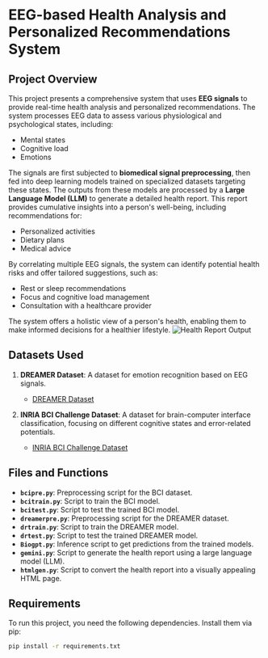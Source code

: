 # EEG-based Health Analysis and Personalized Recommendations System

## Project Overview

This project presents a comprehensive system that uses **EEG signals** to provide real-time health analysis and personalized recommendations. The system processes EEG data to assess various physiological and psychological states, including:
- Mental states
- Cognitive load
- Emotions

The signals are first subjected to **biomedical signal preprocessing**, then fed into deep learning models trained on specialized datasets targeting these states. The outputs from these models are processed by a **Large Language Model (LLM)** to generate a detailed health report. This report provides cumulative insights into a person's well-being, including recommendations for:

- Personalized activities
- Dietary plans
- Medical advice

By correlating multiple EEG signals, the system can identify potential health risks and offer tailored suggestions, such as:

- Rest or sleep recommendations
- Focus and cognitive load management
- Consultation with a healthcare provider

The system offers a holistic view of a person's health, enabling them to make informed decisions for a healthier lifestyle.
![Health Report Output](output.png)

## Datasets Used

1. **DREAMER Dataset**: A dataset for emotion recognition based on EEG signals. 
   - [DREAMER Dataset](https://zenodo.org/record/546113)

2. **INRIA BCI Challenge Dataset**: A dataset for brain-computer interface classification, focusing on different cognitive states and error-related potentials.
   - [INRIA BCI Challenge Dataset](https://www.kaggle.com/c/inria-bci-challenge)

## Files and Functions

- **`bcipre.py`**: Preprocessing script for the BCI dataset.
- **`bcitrain.py`**: Script to train the BCI model.
- **`bcitest.py`**: Script to test the trained BCI model.
- **`dreamerpre.py`**: Preprocessing script for the DREAMER dataset.
- **`drtrain.py`**: Script to train the DREAMER model.
- **`drtest.py`**: Script to test the trained DREAMER model.
- **`Biogpt.py`**: Inference script to get predictions from the trained models.
- **`gemini.py`**: Script to generate the health report using a large language model (LLM).
- **`htmlgen.py`**: Script to convert the health report into a visually appealing HTML page.

## Requirements

To run this project, you need the following dependencies. Install them via pip:

```bash
pip install -r requirements.txt
